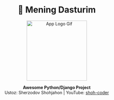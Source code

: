 <h1 align="center">🚀 Mening Dasturim</h1>

<p align="center">
  <img src="https://media.giphy.com/media/3o7aD2saalBwwftBIY/giphy.gif" width="200" alt="App Logo Gif">
</p>

<p align="center">
  <b>Awesome Python/Django Project</b><br>
  Ustoz: Sherzodov Shohjahon | YouTube: <a href="https://youtube.com/@shoh-coder">shoh-coder</a>
</p>
